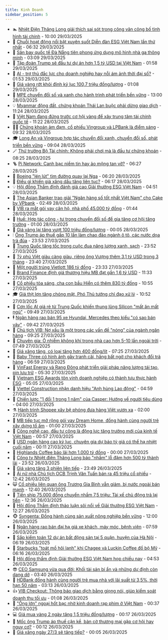 ```yaml
---
title: Kinh Doanh
sidebar_position: 5
---
```


<!-- dantri-kinh-doanh:START -->
- 🏊 [Nhiệt Điện Thăng Long giải thích sai sót trong công văn công bố tình hình tài chính](https://dantri.com.vn/kinh-doanh/nhiet-dien-thang-long-giai-thich-sai-sot-trong-cong-van-cong-bo-tinh-hinh-tai-chinh-20250329163444349.htm) - 10:00 29/03/2025
- 🦆 [Chuỗi hoạt động nổi bật xuyên suốt Diễn đàn ESG Việt Nam lần thứ nhất](https://dantri.com.vn/kinh-doanh/chuoi-hoat-dong-noi-bat-xuyen-suot-dien-dan-esg-viet-nam-lan-thu-nhat-20241117111639436.htm) - 06:32 29/03/2025
- 🦄 [Sân bay quốc tế Đà Nẵng tiên phong ứng dụng mô hình nhà ga thông minh](https://dantri.com.vn/kinh-doanh/san-bay-quoc-te-da-nang-tien-phong-ung-dung-mo-hinh-nha-ga-thong-minh-20250329100953096.htm) - 03:09 29/03/2025
- 🌝 [Tập đoàn Trump sẽ đầu tư dự án hơn 1,5 tỷ USD tại Việt Nam](https://dantri.com.vn/kinh-doanh/tap-doan-trump-se-dau-tu-du-an-hon-15-ty-usd-tai-viet-nam-20250329001944584.htm) - 01:58 29/03/2025
- 💃 [AI - trợ thủ đắc lực cho doanh nghiệp hay nỗi ám ảnh thời đại số?](https://dantri.com.vn/kinh-doanh/ai-tro-thu-dac-luc-cho-doanh-nghiep-hay-noi-am-anh-thoi-dai-so-20250324223815049.htm) - 01:53 29/03/2025
- 🦏 [Giá vàng rớt khỏi đỉnh kỷ lục 100,7 triệu đồng/lượng](https://dantri.com.vn/kinh-doanh/gia-vang-rot-khoi-dinh-ky-luc-1007-trieu-dongluong-20250328222439382.htm) - 01:08 29/03/2025
- 🦩 [MPE chuyển đổi số và xanh cho hành trình phát triển bền vững](https://dantri.com.vn/kinh-doanh/mpe-chuyen-doi-so-va-xanh-cho-hanh-trinh-phat-trien-ben-vung-20250328192012654.htm) - 13:00 28/03/2025
- 💡 [Myanmar động đất, chứng khoán Thái Lan buộc phải dừng giao dịch](https://dantri.com.vn/kinh-doanh/myanmar-dong-dat-chung-khoan-thai-lan-buoc-phai-dung-giao-dich-20250328174202606.htm) - 11:24 28/03/2025
- 🌊 [Việt Nam đang đứng trước cơ hội vàng để xây trung tâm tài chính quốc tế](https://dantri.com.vn/kinh-doanh/viet-nam-dang-dung-truoc-co-hoi-vang-de-xay-trung-tam-tai-chinh-quoc-te-20250328174858591.htm) - 11:22 28/03/2025
- 🧑‍💻 [Chứng khoán ảm đạm, cổ phiếu Vingroup và LPBank là điểm sáng](https://dantri.com.vn/kinh-doanh/chung-khoan-am-dam-co-phieu-vingroup-va-lpbank-la-diem-sang-20250328153701215.htm) - 09:32 28/03/2025
- 🎓 [Long An và Vingroup hợp tác chuyển đổi xanh, chuyển đổi số, phát triển bền vững](https://dantri.com.vn/kinh-doanh/long-an-va-vingroup-hop-tac-chuyen-doi-xanh-chuyen-doi-so-phat-trien-ben-vung-20250328153647712.htm) - 09:04 28/03/2025
- 🪄 [Thứ trưởng Bộ Tài chính: Không phải chơi mà là đầu tư chứng khoán](https://dantri.com.vn/kinh-doanh/thu-truong-bo-tai-chinh-khong-phai-choi-ma-la-dau-tu-chung-khoan-20250328145847350.htm) - 08:25 28/03/2025
- 🪜 [Pi Network: Canh bạc niềm tin hay ảo mộng tan vỡ?](https://dantri.com.vn/kinh-doanh/pi-network-canh-bac-niem-tin-hay-ao-mong-tan-vo-20250328003706021.htm) - 06:27 28/03/2025
- 🦄 [Boeing &quot;lén lút&quot; tìm đường quay lại Nga](https://dantri.com.vn/kinh-doanh/boeing-len-lut-tim-duong-quay-lai-nga-20250327234138115.htm) - 06:20 28/03/2025
- 💯 [Điều gì khiến giá xăng dầu tăng liên tục?](https://dantri.com.vn/kinh-doanh/dieu-gi-khien-gia-xang-dau-tang-lien-tuc-20250328125514570.htm) - 06:17 28/03/2025
- 💡 [Hội đồng Thẩm định đánh giá cao Giải thưởng ESG Việt Nam](https://dantri.com.vn/kinh-doanh/hoi-dong-tham-dinh-danh-gia-cao-giai-thuong-esg-viet-nam-20250327133831697.htm) - 04:51 28/03/2025
- 🧰 [The Asian Banker trao giải &quot;Ngân hàng số tốt nhất Việt Nam&quot; cho Cake by VPbank](https://dantri.com.vn/kinh-doanh/the-asian-banker-trao-giai-ngan-hang-so-tot-nhat-viet-nam-cho-cake-by-vpbank-20250328094211230.htm) - 02:49 28/03/2025
- 🎊 [VIB ra mắt gói vay căn hộ, nhà phố 45.000 tỷ đồng](https://dantri.com.vn/kinh-doanh/vib-ra-mat-goi-vay-can-ho-nha-pho-45000-ty-dong-20250328084324830.htm) - 01:44 28/03/2025
- 🔭 [Huế: Hợp tác công - tư trong chuyển đổi số để gia tăng cơ hội tăng trưởng](https://dantri.com.vn/kinh-doanh/hue-hop-tac-cong-tu-trong-chuyen-doi-so-de-gia-tang-co-hoi-tang-truong-20250327171836307.htm) - 01:00 28/03/2025
- 💼 [Giá vàng lại tăng vượt 100 triệu đồng/lượng](https://dantri.com.vn/kinh-doanh/gia-vang-lai-tang-vuot-100-trieu-dongluong-20250327235124084.htm) - 00:05 28/03/2025
- 🕯 [Ông Trump áp thuế gấp 10 lần làm chao đảo ngành ô tô, các nước dọa trả đũa](https://dantri.com.vn/kinh-doanh/ong-trump-ap-thue-gap-10-lan-lam-chao-dao-nganh-o-to-cac-nuoc-doa-tra-dua-20250327170317651.htm) - 23:53 27/03/2025
- 🫣 [Trung Quốc tăng tốc trong cuộc đua năng lượng xanh, sạch](https://dantri.com.vn/kinh-doanh/trung-quoc-tang-toc-trong-cuoc-dua-nang-luong-xanh-sach-20250324160344808.htm) - 23:52 27/03/2025
- 🤠 [Tỷ phú Việt giàu càng giàu, riêng ông Vượng thêm 3,1 tỷ USD trong 3 tháng](https://dantri.com.vn/kinh-doanh/ty-phu-viet-giau-cang-giau-rieng-ong-vuong-them-31-ty-usd-trong-3-thang-20250328063605300.htm) - 23:40 27/03/2025
- 🌈 [Một người trúng Vietlott 186 tỷ đồng](https://dantri.com.vn/kinh-doanh/mot-nguoi-trung-vietlott-186-ty-dong-20250327232759443.htm) - 23:33 27/03/2025
- 🦅 [Brand Finance định giá thương hiệu MB đạt gần 1,6 tỷ USD](https://dantri.com.vn/kinh-doanh/brand-finance-dinh-gia-thuong-hieu-mb-dat-gan-16-ty-usd-20250327174425353.htm) - 11:33 27/03/2025
- 🌁 [Cổ phiếu tỏa sáng, cha con bầu Hiển có thêm 830 tỷ đồng](https://dantri.com.vn/kinh-doanh/co-phieu-toa-sang-cha-con-bau-hien-co-them-830-ty-dong-20250327172809891.htm) - 10:55 27/03/2025
- 🎓 [Giá thịt lợn tăng chóng mặt, Phó Thủ tướng chỉ đạo xử lý](https://dantri.com.vn/kinh-doanh/gia-thit-lon-tang-chong-mat-pho-thu-tuong-chi-dao-xu-ly-20250327172736398.htm) - 10:52 27/03/2025
- 📝 [Cơn lốc AI giá rẻ từ Trung Quốc khiến thung lũng Silicon &quot;mất ăn mất ngủ&quot;](https://dantri.com.vn/kinh-doanh/con-loc-ai-gia-re-tu-trung-quoc-khien-thung-lung-silicon-mat-an-mat-ngu-20250326152451908.htm) - 09:49 27/03/2025
- 🕴 [Ngân hàng rao bán 95 xe Hyundai, Mercedes theo kiểu &quot;có sao bán vậy&quot;](https://dantri.com.vn/kinh-doanh/ngan-hang-rao-ban-95-xe-hyundai-mercedes-theo-kieu-co-sao-ban-vay-20250327144542846.htm) - 09:42 27/03/2025
- 🧰 [Chủ tịch VIB: Nợ xấu là một trong các vấn đề &quot;nóng&quot; của ngành ngân hàng](https://dantri.com.vn/kinh-doanh/chu-tich-vib-no-xau-la-mot-trong-cac-van-de-nong-cua-nganh-ngan-hang-20250327115121010.htm) - 09:25 27/03/2025
- 🤖 [Chuyên gia: Ô nhiễm không khí trong nhà cao hơn 5-10 lần ngoài trời](https://dantri.com.vn/kinh-doanh/chuyen-gia-o-nhiem-khong-khi-trong-nha-cao-hon-5-10-lan-ngoai-troi-20250327135306105.htm) - 07:49 27/03/2025
- 🤠 [Giá xăng tăng, có loại tăng hơn 400 đồng/lít](https://dantri.com.vn/kinh-doanh/gia-xang-tang-co-loai-tang-hon-400-donglit-20250327142359907.htm) - 07:25 27/03/2025
- 🌮 [Baby Three có hình ảnh gây tranh cãi, hãng bất ngờ cho khách đổi trả hàng](https://dantri.com.vn/kinh-doanh/baby-three-co-hinh-anh-gay-tranh-cai-hang-bat-ngo-cho-khach-doi-tra-hang-20250327121744833.htm) - 06:59 27/03/2025
- 🦄 [VinFast Energy và Rạng Đông phát triển giải pháp năng lượng tái tạo, pin lưu trữ](https://dantri.com.vn/kinh-doanh/vinfast-energy-va-rang-dong-phat-trien-giai-phap-nang-luong-tai-tao-pin-luu-tru-20250327120047007.htm) - 05:30 27/03/2025
- 👺 [Vietnam ESG Awards tôn vinh doanh nghiệp có thành tựu thực hành ESG](https://dantri.com.vn/kinh-doanh/vietnam-esg-awards-ton-vinh-doanh-nghiep-co-thanh-tuu-thuc-hanh-esg-20250326220015344.htm) - 05:05 27/03/2025
- 🤗 [Viettel Construction nhận danh hiệu &quot;Anh hùng Lao động&quot;](https://dantri.com.vn/kinh-doanh/viettel-construction-nhan-danh-hieu-anh-hung-lao-dong-20250327114844280.htm) - 04:59 27/03/2025
- 💪 [Chiến lược &quot;1 đổi 1 trong 1 năm&quot; của Casper: Hướng về người tiêu dùng](https://dantri.com.vn/kinh-doanh/chien-luoc-1-doi-1-trong-1-nam-cua-casper-huong-ve-nguoi-tieu-dung-20250327104326278.htm) - 04:00 27/03/2025
- ⚗️ [Hành trình Shopee xây bệ phóng đưa hàng Việt vươn xa](https://dantri.com.vn/kinh-doanh/hanh-trinh-shopee-xay-be-phong-dua-hang-viet-vuon-xa-20250327072454218.htm) - 02:00 27/03/2025
- 🧠 [MB tiếp tục mở rộng gói vay Dream Home, đồng hành cùng người trẻ xây dựng tổ ấm](https://dantri.com.vn/kinh-doanh/mb-tiep-tuc-mo-rong-goi-vay-dream-home-dong-hanh-cung-nguoi-tre-xay-dung-to-am-20250327075546372.htm) - 01:00 27/03/2025
- 🗽 [Công nghệ cao, đầu tư công là động lực tăng trưởng mới của kinh tế Việt Nam](https://dantri.com.vn/kinh-doanh/cong-nghe-cao-dau-tu-cong-la-dong-luc-tang-truong-moi-cua-kinh-te-viet-nam-20250327004056140.htm) - 00:57 27/03/2025
- 🫣 [USD ngân hàng cao kỷ lục, chuyên gia dự báo tỷ giá có thể hạ nhiệt cuối năm](https://dantri.com.vn/kinh-doanh/usd-ngan-hang-cao-ky-luc-chuyen-gia-du-bao-ty-gia-co-the-ha-nhiet-cuoi-nam-20250325172125306.htm) - 00:11 27/03/2025
- 🫣 [Highlands Coffee báo lãi hơn 1.000 tỷ đồng](https://dantri.com.vn/kinh-doanh/highlands-coffee-bao-lai-hon-1000-ty-dong-20250326163437967.htm) - 00:00 27/03/2025
- 🫣 [Công ty Nhiệt điện Thăng Long báo &quot;nhầm&quot; lỗ đậm hơn 500 tỷ thành lãi](https://dantri.com.vn/kinh-doanh/cong-ty-nhiet-dien-thang-long-bao-nham-lo-dam-hon-500-ty-thanh-lai-20250326214146727.htm) - 23:52 26/03/2025
- 💂 [Giá vàng tăng 3 phiên liên tiếp](https://dantri.com.vn/kinh-doanh/gia-vang-tang-3-phien-lien-tiep-20250327013331762.htm) - 23:49 26/03/2025
- 💫 [Ái nữ nhà Chủ tịch OCB Trịnh Văn Tuấn bán ra 45 triệu cổ phiếu](https://dantri.com.vn/kinh-doanh/ai-nu-nha-chu-tich-ocb-trinh-van-tuan-ban-ra-45-trieu-co-phieu-20250326165628948.htm) - 12:42 26/03/2025
- 😺 [Cổ phiếu liên quan ông Trương Gia Bình vẫn giảm, bị nước ngoài bán mạnh](https://dantri.com.vn/kinh-doanh/co-phieu-lien-quan-ong-truong-gia-binh-van-giam-bi-nuoc-ngoai-ban-manh-20250326164756387.htm) - 12:40 26/03/2025
- 🦆 [Tiền ship 75.000 đồng chuyển nhầm 7,5 triệu: Tài xế chủ động trả lại tiền](https://dantri.com.vn/kinh-doanh/tien-ship-75000-dong-chuyen-nham-75-trieu-tai-xe-chu-dong-tra-lai-tien-20250326174756637.htm) - 12:36 26/03/2025
- 👀 [Hội đồng Thẩm định thảo luận sôi nổi về Giải thưởng ESG Việt Nam](https://dantri.com.vn/kinh-doanh/hoi-dong-tham-dinh-thao-luan-soi-noi-ve-giai-thuong-esg-viet-nam-20250326171902170.htm) - 12:27 26/03/2025
- 🐵 [Syngenta: Đồng hành cùng sản xuất nông nghiệp bền vững](https://dantri.com.vn/kinh-doanh/syngenta-dong-hanh-cung-san-xuat-nong-nghiep-ben-vung-20250326173451075.htm) - 12:00 26/03/2025
- 🤖 [Ngân hàng rao bán đại hạ giá xe khách, máy móc, bệnh viện](https://dantri.com.vn/kinh-doanh/ngan-hang-rao-ban-dai-ha-gia-xe-khach-may-moc-benh-vien-20250326144705113.htm) - 07:59 26/03/2025
- 💂 [Sắp kiểm toán 12 dự án bất động sản tại 5 quận, huyện của Hà Nội](https://dantri.com.vn/kinh-doanh/sap-kiem-toan-12-du-an-bat-dong-san-tai-5-quan-huyen-cua-ha-noi-20250326093615991.htm) - 06:19 26/03/2025
- 🦆 [Starbucks &quot;toát mồ hôi lạnh&quot; khi Chagee và Luckin Coffee đổ bộ Mỹ](https://dantri.com.vn/kinh-doanh/starbucks-toat-mo-hoi-lanh-khi-chagee-va-luckin-coffee-do-bo-my-20250326094759077.htm) - 06:16 26/03/2025
- 🦅 [Hội đồng thẩm định Giải thưởng ESG Việt Nam họp chiều nay](https://dantri.com.vn/kinh-doanh/hoi-dong-tham-dinh-giai-thuong-esg-viet-nam-hop-chieu-nay-20250326105437490.htm) - 04:53 26/03/2025
- 😎 [CEO Samsung vừa qua đời: Khối tài sản bí ẩn và những dự định còn dang dở](https://dantri.com.vn/kinh-doanh/ceo-samsung-vua-qua-doi-khoi-tai-san-bi-an-va-nhung-du-dinh-con-dang-do-20250325202627602.htm) - 03:40 26/03/2025
- 🐎 [HDBank đồng hành cùng người trẻ mua nhà với lãi suất từ 3,5%, thời hạn 50 năm](https://dantri.com.vn/kinh-doanh/hdbank-dong-hanh-cung-nguoi-tre-mua-nha-voi-lai-suat-tu-35-thoi-han-50-nam-20250326100844230.htm) - 03:13 26/03/2025
- 👍 [VIB Checkout: Thông báo giao dịch bằng giọng nói, giúp kiểm soát doanh thu tối ưu](https://dantri.com.vn/kinh-doanh/vib-checkout-thong-bao-giao-dich-bang-giong-noi-giup-kiem-soat-doanh-thu-toi-uu-20250326080737721.htm) - 01:08 26/03/2025
- 🦒 [&quot;Ông lớn&quot; ngoại hốt bạc nhờ kinh doanh rạp phim ở Việt Nam](https://dantri.com.vn/kinh-doanh/ong-lon-ngoai-hot-bac-nho-kinh-doanh-rap-phim-o-viet-nam-20250325171453406.htm) - 00:37 26/03/2025
- 💻 [Giá mua vàng 2 ngày tăng 1,5 triệu đồng/lượng](https://dantri.com.vn/kinh-doanh/gia-mua-vang-2-ngay-tang-15-trieu-dongluong-20250326070851669.htm) - 00:17 26/03/2025
- 👺 [Mốc ông Trump áp thuế cận kề, bàn cờ thương mại gặp cơ hội hay nguy cơ?](https://dantri.com.vn/kinh-doanh/moc-ong-trump-ap-thue-can-ke-ban-co-thuong-mai-gap-co-hoi-hay-nguy-co-20250325221835877.htm) - 00:12 26/03/2025
- 🧐 [Giá xăng ngày 27/3 sẽ tăng tiếp?](https://dantri.com.vn/kinh-doanh/gia-xang-ngay-273-se-tang-tiep-20250326021543874.htm) - 00:05 26/03/2025<!-- dantri-kinh-doanh:END -->
